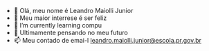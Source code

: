 - 👋 Olá, meu nome é Leandro Maiolli Junior
- 👀 Meu maior interrese é ser feliz
- 🌱 I’m currently learning  compu
- 💞️ Ultimamente pensando no meu futuro
- 📫 Meu contado de emai-l leandro.maiolli.junior@escola.pr.gov.br
